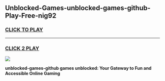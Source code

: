 
## Unblocked-Games-unblocked-games-github-Play-Free-nig92
<h3>
<a href="https://premium76.site?title=unblocked-games-github&ref=23A">CLICK TO PLAY</a></h3>
<hr>

<h3>
<a href="https://premium76.site?title=unblocked-games-github&ref=23A">CLICK 2 PLAY</a>
  
</h3>

<a href="https://premium76.site?title=unblocked-games-github&ref=23A"><img src="https://clearcache.store/games.png"></a>


**unblocked-games-github games unblocked: Your Gateway to Fun and Accessible Online Gaming**
